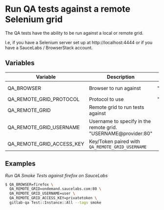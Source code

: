 # Run QA tests against a remote Selenium grid

The QA tests have the ability to be run against a local or remote grid.

I.e, if you have a Selenium server set up at http://localhost:4444 or if you have a SauceLabs / BrowserStack account.

## Variables

| Variable                  | Description                                                    | Default  | Example(s)                     |
|---------------------------|----------------------------------------------------------------|----------|--------------------------------|
| QA_BROWSER                | Browser to run against                                         | "chrome" | "chrome" "firefox"             |
| QA_REMOTE_GRID_PROTOCOL   | Protocol to use                                                | "http"   | "http" "https"                 |
| QA_REMOTE_GRID            | Remote grid to run tests against                               |          | "localhost:3000" "provider:80" |
| QA_REMOTE_GRID_USERNAME   | Username to specify in the remote grid. "USERNAME@provider:80" |          |                                |
| QA_REMOTE_GRID_ACCESS_KEY | Key/Token paired with `QA_REMOTE_GRID_USERNAME`                |          |                                |

## Examples

*Run QA Smoke Tests against firefox on SauceLabs*

```bash
$ QA_BROWSER=firefox \
  QA_REMOTE_GRID=ondemand.saucelabs.com:80 \
  QA_REMOTE_GRID_USERNAME=user \
  QA_REMOTE_GRID_ACCESS_KEY=privatetoken \
  gitlab-qa Test::Instance::All --tags smoke
```
